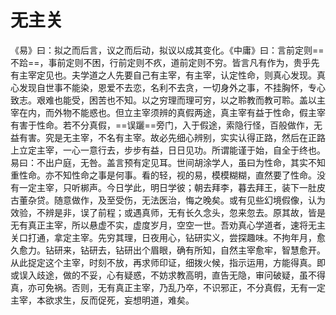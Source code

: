 # 无主关

《易》曰：拟之而后言，议之而后动，拟议以成其变化。《中庸》曰：言前定则==不跲==，事前定则不困，行前定则不疚，道前定则不穷。皆言凡有作为，贵乎先有主宰定见也。夫学道之人先要自己有主宰，有主宰，认定性命，则真心发现。真心发现自世事不能染，恩爱不去恋，名利不去贪，一切身外之事，不挂胸怀，专心致志。艰难也能受，困苦也不知。以之穷理而理可穷，以之聆教而教可聆。盖以主宰在内，而外物不能惑也。但立主宰须辨的真假两途，真主宰有益于性命，假主宰有害于性命。若不分真假，==误躧==旁门，入于假途，索隐行怪，百般做作，无益有害。究是无主宰，不名有主宰。故必先细心辨别，实实认得正路，然后在正路上立定主宰，一心一意行去，步步有益，日日见功。所谓能谨于始，自全于终也。易曰：不出户庭，无咎。盖言预有定见耳。世间胡涂学人，虽曰为性命，其实不知重性命。亦不知性命之事是何事。看的轻，视的易，模模糊糊，直然要了性命。没有一定主宰，只听梆声。今日学此，明日学彼；朝去拜李，暮去拜王，装下一肚皮古董杂贷。随意做作，及至受伤，无法医治，悔之晚矣。或有见些幻境假像，认为效验，不辨是非，误了前程；或遇真师，无有长久念头，忽来忽去。原其故，皆是无有真正主宰，所以悬虚不实，虚度岁月，空空一世。吾劝真心学道者，速将无主关口打通，拿定主宰。先穷其理，日夜用心，钻研实义，尝探趣味。不拘年月，愈久愈力。钻研来，钻研去，钻研出个眉眼，确有所知，自然主宰愈牢，智慧愈开。从此捉定这个主宰，时刻不放，再求师印证，细拨火候，指示运用，方能得真。即或误入歧途，做的不妥，心有疑惑，不妨求教高明，直告无隐，审问破疑，虽不得真，亦可免祸。否则，无有真正主宰，乃乱乃卒，不识邪正，不分真假，无有一定主宰，本欲求生，反而促死，妄想明道，难矣。
